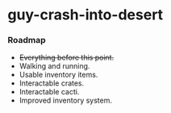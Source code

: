 # guy-crash-into-desert

### Roadmap

- ~~Everything before this point.~~
- Walking and running.
- Usable inventory items.
- Interactable crates.
- Interactable cacti.
- Improved inventory system.
